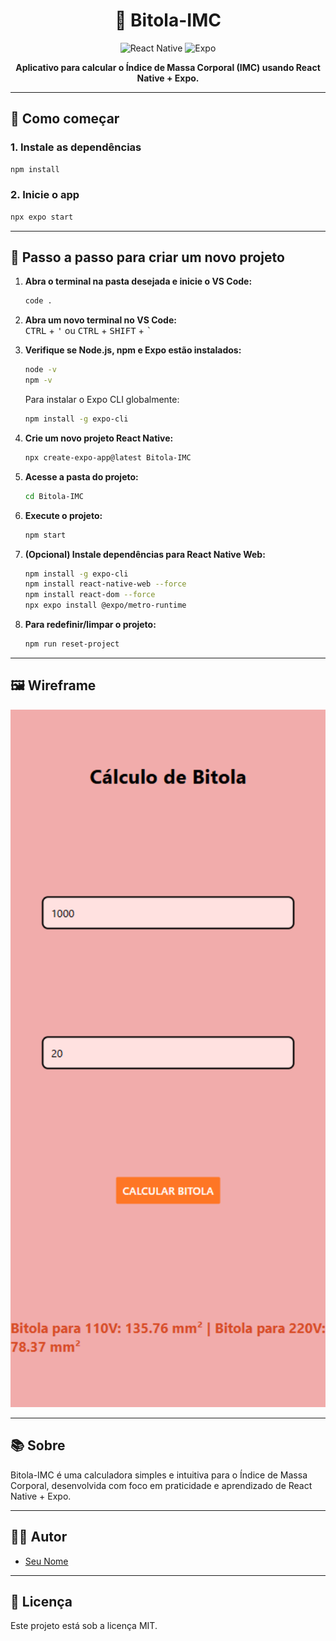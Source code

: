 <h1 align="center">💪 Bitola-IMC</h1>
<p align="center">
  <img src="https://img.shields.io/badge/React%20Native-2025-blue?logo=react" alt="React Native" />
  <img src="https://img.shields.io/badge/Expo-managed-brightgreen?logo=expo" alt="Expo" />
</p>

<p align="center">
  <strong>Aplicativo para calcular o Índice de Massa Corporal (IMC) usando React Native + Expo.</strong>
</p>

---

## 🚀 Como começar

### 1. Instale as dependências

```bash
npm install
```

### 2. Inicie o app

```bash
npx expo start
```

---

## 📝 Passo a passo para criar um novo projeto

1. **Abra o terminal na pasta desejada e inicie o VS Code:**
   ```bash
   code .
   ```

2. **Abra um novo terminal no VS Code:**  
   <kbd>CTRL</kbd> + <kbd>'</kbd> ou <kbd>CTRL</kbd> + <kbd>SHIFT</kbd> + <kbd>`</kbd>

3. **Verifique se Node.js, npm e Expo estão instalados:**
   ```bash
   node -v
   npm -v
   ```
   Para instalar o Expo CLI globalmente:
   ```bash
   npm install -g expo-cli
   ```

4. **Crie um novo projeto React Native:**
   ```bash
   npx create-expo-app@latest Bitola-IMC
   ```

5. **Acesse a pasta do projeto:**
   ```bash
   cd Bitola-IMC
   ```

6. **Execute o projeto:**
   ```bash
   npm start
   ```

7. **(Opcional) Instale dependências para React Native Web:**
   ```bash
   npm install -g expo-cli
   npm install react-native-web --force
   npm install react-dom --force
   npx expo install @expo/metro-runtime
   ```

8. **Para redefinir/limpar o projeto:**
   ```bash
   npm run reset-project
   ```

---

## 🖼️ Wireframe

<p align="center">
  <img src="./assets/images/Captura de tela 2025-08-05 165621.png" alt="Screenshot" width="600"/>
</p>

---

## 📚 Sobre

Bitola-IMC é uma calculadora simples e intuitiva para o Índice de Massa Corporal, desenvolvida com foco em praticidade e aprendizado de React Native + Expo.

---

## 👨‍💻 Autor

- [Seu Nome](https://github.com/seuusuario)

---

## 📄 Licença

Este projeto está sob a licença MIT.
